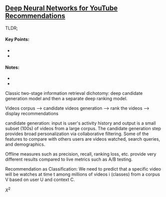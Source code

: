 <style TYPE="text/css">
code.has-jax {font: inherit; font-size: 100%; background: inherit; border: inherit;}
</style>
<script type="text/x-mathjax-config">
MathJax.Hub.Config({
    tex2jax: {
        inlineMath: [['$','$'], ['\\(','\\)']],
        skipTags: ['script', 'noscript', 'style', 'textarea', 'pre'] // removed 'code' entry
    }
});
MathJax.Hub.Queue(function() {
    var all = MathJax.Hub.getAllJax(), i;
    for(i = 0; i < all.length; i += 1) {
        all[i].SourceElement().parentNode.className += ' has-jax';
    }
});
</script>
<script type="text/javascript" src="http://cdn.mathjax.org/mathjax/latest/MathJax.js?config=TeX-AMS-MML_HTMLorMML"></script>

## [Deep Neural Networks for YouTube Recommendations ](https://research.google.com/pubs/pub45530.html)

TLDR; 

#### Key Points:

- 
-

#### Notes:

-
-





Classic two-stage information retrieval dichotomy: deep candidate generation model and then a separate deep ranking model.

Videos corpus --> candidate videos generation --> rank the videos --> display recommendations

candidate generation: input is user's activity history and output is a small subset (100s) of videos from a large corpus. 
The candidate generation step provides broad personalization via collaborative filtering. Some of the features to compare with others users are videos watched, search queries, and demographics. 

Offline measures such as precision, recall, ranking loss, etc. provide very different results compared to live metrics such as A/B testing. 

Recommendation as Classification:
We need to predict that a specific video will be watches at time t among millions of videos i (classes) from a corpus V based on user U and context C. 

$X^2$



